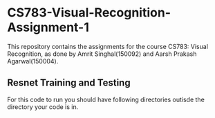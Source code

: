 # CS783-Visual-Recognition-Assignment-1

This repository contains the assignments for the course CS783: Visual Recognition, as done by Amrit Singhal(150092) and Aarsh Prakash Agarwal(150004).

## Resnet Training and Testing
For this code to run you should have following directories outisde the directory your code is in.





